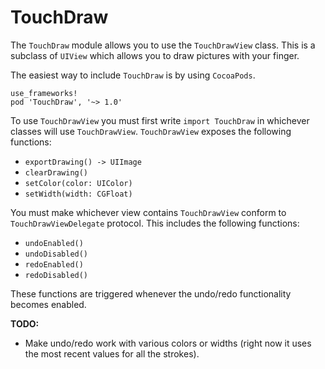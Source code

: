 # TouchDraw

The `TouchDraw` module allows you to use the `TouchDrawView` class. This is a subclass of `UIView` which allows you to draw pictures with your finger.

The easiest way to include `TouchDraw` is by using `CocoaPods`.

```
use_frameworks!
pod 'TouchDraw', '~> 1.0'
```

To use `TouchDrawView` you must first write `import TouchDraw` in whichever classes will use `TouchDrawView`. `TouchDrawView` exposes the following functions:

- `exportDrawing() -> UIImage`
- `clearDrawing()`
- `setColor(color: UIColor)`
- `setWidth(width: CGFloat)`

You must make whichever view contains `TouchDrawView` conform to `TouchDrawViewDelegate` protocol. This includes the following functions:

- `undoEnabled()`
- `undoDisabled()`
- `redoEnabled()`
- `redoDisabled()`

These functions are triggered whenever the undo/redo functionality becomes enabled.

**TODO:**
- Make undo/redo work with various colors or widths (right now it uses the most recent values for all the strokes).
